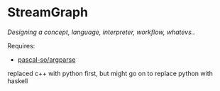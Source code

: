 # StreamGraph

*Designing a concept, language, interpreter, workflow, whatevs..*

Requires:
* [pascal-so/argparse](https://github.com/Pascal-So/argparse)


replaced c++ with python first, but might go on to replace python with haskell